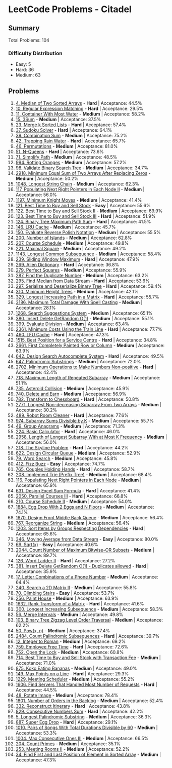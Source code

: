 # LeetCode Problems - Citadel

## Summary
Total Problems: 104

### Difficulty Distribution

- Easy: 5
- Hard: 36
- Medium: 63

## Problems

1. [4. Median of Two Sorted Arrays](https://leetcode.com/problems/median-of-two-sorted-arrays/) - **Hard** | Acceptance: 44.5%
2. [10. Regular Expression Matching](https://leetcode.com/problems/regular-expression-matching/) - **Hard** | Acceptance: 29.5%
3. [11. Container With Most Water](https://leetcode.com/problems/container-with-most-water/) - **Medium** | Acceptance: 58.2%
4. [15. 3Sum](https://leetcode.com/problems/3sum/) - **Medium** | Acceptance: 37.5%
5. [23. Merge k Sorted Lists](https://leetcode.com/problems/merge-k-sorted-lists/) - **Hard** | Acceptance: 57.4%
6. [37. Sudoku Solver](https://leetcode.com/problems/sudoku-solver/) - **Hard** | Acceptance: 64.1%
7. [39. Combination Sum](https://leetcode.com/problems/combination-sum/) - **Medium** | Acceptance: 75.2%
8. [42. Trapping Rain Water](https://leetcode.com/problems/trapping-rain-water/) - **Hard** | Acceptance: 65.7%
9. [46. Permutations](https://leetcode.com/problems/permutations/) - **Medium** | Acceptance: 81.0%
10. [51. N-Queens](https://leetcode.com/problems/n-queens/) - **Hard** | Acceptance: 73.6%
11. [71. Simplify Path](https://leetcode.com/problems/simplify-path/) - **Medium** | Acceptance: 48.5%
12. [994. Rotting Oranges](https://leetcode.com/problems/rotting-oranges/) - **Medium** | Acceptance: 57.2%
13. [98. Validate Binary Search Tree](https://leetcode.com/problems/validate-binary-search-tree/) - **Medium** | Acceptance: 34.7%
14. [2918. Minimum Equal Sum of Two Arrays After Replacing Zeros](https://leetcode.com/problems/minimum-equal-sum-of-two-arrays-after-replacing-zeros/) - **Medium** | Acceptance: 50.2%
15. [1048. Longest String Chain](https://leetcode.com/problems/longest-string-chain/) - **Medium** | Acceptance: 62.3%
16. [117. Populating Next Right Pointers in Each Node II](https://leetcode.com/problems/populating-next-right-pointers-in-each-node-ii/) - **Medium** | Acceptance: 56.0%
17. [1197. Minimum Knight Moves](https://leetcode.com/problems/minimum-knight-moves/) - **Medium** | Acceptance: 41.4%
18. [121. Best Time to Buy and Sell Stock](https://leetcode.com/problems/best-time-to-buy-and-sell-stock/) - **Easy** | Acceptance: 55.6%
19. [122. Best Time to Buy and Sell Stock II](https://leetcode.com/problems/best-time-to-buy-and-sell-stock-ii/) - **Medium** | Acceptance: 69.9%
20. [123. Best Time to Buy and Sell Stock III](https://leetcode.com/problems/best-time-to-buy-and-sell-stock-iii/) - **Hard** | Acceptance: 51.9%
21. [124. Binary Tree Maximum Path Sum](https://leetcode.com/problems/binary-tree-maximum-path-sum/) - **Hard** | Acceptance: 41.5%
22. [146. LRU Cache](https://leetcode.com/problems/lru-cache/) - **Medium** | Acceptance: 45.7%
23. [150. Evaluate Reverse Polish Notation](https://leetcode.com/problems/evaluate-reverse-polish-notation/) - **Medium** | Acceptance: 55.5%
24. [200. Number of Islands](https://leetcode.com/problems/number-of-islands/) - **Medium** | Acceptance: 62.8%
25. [207. Course Schedule](https://leetcode.com/problems/course-schedule/) - **Medium** | Acceptance: 49.8%
26. [221. Maximal Square](https://leetcode.com/problems/maximal-square/) - **Medium** | Acceptance: 49.2%
27. [1143. Longest Common Subsequence](https://leetcode.com/problems/longest-common-subsequence/) - **Medium** | Acceptance: 58.4%
28. [239. Sliding Window Maximum](https://leetcode.com/problems/sliding-window-maximum/) - **Hard** | Acceptance: 47.9%
29. [269. Alien Dictionary](https://leetcode.com/problems/alien-dictionary/) - **Hard** | Acceptance: 36.8%
30. [279. Perfect Squares](https://leetcode.com/problems/perfect-squares/) - **Medium** | Acceptance: 55.9%
31. [287. Find the Duplicate Number](https://leetcode.com/problems/find-the-duplicate-number/) - **Medium** | Acceptance: 63.2%
32. [295. Find Median from Data Stream](https://leetcode.com/problems/find-median-from-data-stream/) - **Hard** | Acceptance: 53.6%
33. [297. Serialize and Deserialize Binary Tree](https://leetcode.com/problems/serialize-and-deserialize-binary-tree/) - **Hard** | Acceptance: 59.4%
34. [310. Minimum Height Trees](https://leetcode.com/problems/minimum-height-trees/) - **Medium** | Acceptance: 42.1%
35. [329. Longest Increasing Path in a Matrix](https://leetcode.com/problems/longest-increasing-path-in-a-matrix/) - **Hard** | Acceptance: 55.7%
36. [3186. Maximum Total Damage With Spell Casting](https://leetcode.com/problems/maximum-total-damage-with-spell-casting/) - **Medium** | Acceptance: 28.1%
37. [1268. Search Suggestions System](https://leetcode.com/problems/search-suggestions-system/) - **Medium** | Acceptance: 65.1%
38. [380. Insert Delete GetRandom O(1)](https://leetcode.com/problems/insert-delete-getrandom-o1/) - **Medium** | Acceptance: 55.1%
39. [399. Evaluate Division](https://leetcode.com/problems/evaluate-division/) - **Medium** | Acceptance: 63.4%
40. [2361. Minimum Costs Using the Train Line](https://leetcode.com/problems/minimum-costs-using-the-train-line/) - **Hard** | Acceptance: 77.7%
41. [460. LFU Cache](https://leetcode.com/problems/lfu-cache/) - **Hard** | Acceptance: 47.3%
42. [1515. Best Position for a Service Centre](https://leetcode.com/problems/best-position-for-a-service-centre/) - **Hard** | Acceptance: 34.8%
43. [2661. First Completely Painted Row or Column](https://leetcode.com/problems/first-completely-painted-row-or-column/) - **Medium** | Acceptance: 63.9%
44. [642. Design Search Autocomplete System](https://leetcode.com/problems/design-search-autocomplete-system/) - **Hard** | Acceptance: 49.5%
45. [647. Palindromic Substrings](https://leetcode.com/problems/palindromic-substrings/) - **Medium** | Acceptance: 72.0%
46. [2702. Minimum Operations to Make Numbers Non-positive](https://leetcode.com/problems/minimum-operations-to-make-numbers-non-positive/) - **Hard** | Acceptance: 42.4%
47. [718. Maximum Length of Repeated Subarray](https://leetcode.com/problems/maximum-length-of-repeated-subarray/) - **Medium** | Acceptance: 51.1%
48. [735. Asteroid Collision](https://leetcode.com/problems/asteroid-collision/) - **Medium** | Acceptance: 45.9%
49. [740. Delete and Earn](https://leetcode.com/problems/delete-and-earn/) - **Medium** | Acceptance: 56.9%
50. [782. Transform to Chessboard](https://leetcode.com/problems/transform-to-chessboard/) - **Hard** | Acceptance: 50.8%
51. [2771. Longest Non-decreasing Subarray From Two Arrays](https://leetcode.com/problems/longest-non-decreasing-subarray-from-two-arrays/) - **Medium** | Acceptance: 30.2%
52. [489. Robot Room Cleaner](https://leetcode.com/problems/robot-room-cleaner/) - **Hard** | Acceptance: 77.6%
53. [974. Subarray Sums Divisible by K](https://leetcode.com/problems/subarray-sums-divisible-by-k/) - **Medium** | Acceptance: 55.7%
54. [49. Group Anagrams](https://leetcode.com/problems/group-anagrams/) - **Medium** | Acceptance: 71.3%
55. [224. Basic Calculator](https://leetcode.com/problems/basic-calculator/) - **Hard** | Acceptance: 46.0%
56. [2958. Length of Longest Subarray With at Most K Frequency](https://leetcode.com/problems/length-of-longest-subarray-with-at-most-k-frequency/) - **Medium** | Acceptance: 56.0%
57. [218. The Skyline Problem](https://leetcode.com/problems/the-skyline-problem/) - **Hard** | Acceptance: 44.2%
58. [622. Design Circular Queue](https://leetcode.com/problems/design-circular-queue/) - **Medium** | Acceptance: 52.9%
59. [79. Word Search](https://leetcode.com/problems/word-search/) - **Medium** | Acceptance: 45.8%
60. [412. Fizz Buzz](https://leetcode.com/problems/fizz-buzz/) - **Easy** | Acceptance: 74.7%
61. [765. Couples Holding Hands](https://leetcode.com/problems/couples-holding-hands/) - **Hard** | Acceptance: 58.7%
62. [208. Implement Trie (Prefix Tree)](https://leetcode.com/problems/implement-trie-prefix-tree/) - **Medium** | Acceptance: 68.4%
63. [116. Populating Next Right Pointers in Each Node](https://leetcode.com/problems/populating-next-right-pointers-in-each-node/) - **Medium** | Acceptance: 65.9%
64. [631. Design Excel Sum Formula](https://leetcode.com/problems/design-excel-sum-formula/) - **Hard** | Acceptance: 41.4%
65. [2050. Parallel Courses III](https://leetcode.com/problems/parallel-courses-iii/) - **Hard** | Acceptance: 66.8%
66. [210. Course Schedule II](https://leetcode.com/problems/course-schedule-ii/) - **Medium** | Acceptance: 54.0%
67. [1884. Egg Drop With 2 Eggs and N Floors](https://leetcode.com/problems/egg-drop-with-2-eggs-and-n-floors/) - **Medium** | Acceptance: 74.1%
68. [1670. Design Front Middle Back Queue](https://leetcode.com/problems/design-front-middle-back-queue/) - **Medium** | Acceptance: 56.4%
69. [767. Reorganize String](https://leetcode.com/problems/reorganize-string/) - **Medium** | Acceptance: 56.4%
70. [1203. Sort Items by Groups Respecting Dependencies](https://leetcode.com/problems/sort-items-by-groups-respecting-dependencies/) - **Hard** | Acceptance: 65.6%
71. [346. Moving Average from Data Stream](https://leetcode.com/problems/moving-average-from-data-stream/) - **Easy** | Acceptance: 80.0%
72. [69. Sqrt(x)](https://leetcode.com/problems/sqrtx/) - **Easy** | Acceptance: 40.6%
73. [2044. Count Number of Maximum Bitwise-OR Subsets](https://leetcode.com/problems/count-number-of-maximum-bitwise-or-subsets/) - **Medium** | Acceptance: 89.7%
74. [126. Word Ladder II](https://leetcode.com/problems/word-ladder-ii/) - **Hard** | Acceptance: 27.2%
75. [381. Insert Delete GetRandom O(1) - Duplicates allowed](https://leetcode.com/problems/insert-delete-getrandom-o1-duplicates-allowed/) - **Hard** | Acceptance: 35.9%
76. [17. Letter Combinations of a Phone Number](https://leetcode.com/problems/letter-combinations-of-a-phone-number/) - **Medium** | Acceptance: 64.4%
77. [240. Search a 2D Matrix II](https://leetcode.com/problems/search-a-2d-matrix-ii/) - **Medium** | Acceptance: 55.8%
78. [70. Climbing Stairs](https://leetcode.com/problems/climbing-stairs/) - **Easy** | Acceptance: 53.7%
79. [256. Paint House](https://leetcode.com/problems/paint-house/) - **Medium** | Acceptance: 63.9%
80. [1632. Rank Transform of a Matrix](https://leetcode.com/problems/rank-transform-of-a-matrix/) - **Hard** | Acceptance: 41.6%
81. [300. Longest Increasing Subsequence](https://leetcode.com/problems/longest-increasing-subsequence/) - **Medium** | Acceptance: 58.3%
82. [56. Merge Intervals](https://leetcode.com/problems/merge-intervals/) - **Medium** | Acceptance: 49.8%
83. [103. Binary Tree Zigzag Level Order Traversal](https://leetcode.com/problems/binary-tree-zigzag-level-order-traversal/) - **Medium** | Acceptance: 62.2%
84. [50. Pow(x, n)](https://leetcode.com/problems/powx-n/) - **Medium** | Acceptance: 37.4%
85. [2484. Count Palindromic Subsequences](https://leetcode.com/problems/count-palindromic-subsequences/) - **Hard** | Acceptance: 39.7%
86. [12. Integer to Roman](https://leetcode.com/problems/integer-to-roman/) - **Medium** | Acceptance: 69.2%
87. [759. Employee Free Time](https://leetcode.com/problems/employee-free-time/) - **Hard** | Acceptance: 72.6%
88. [752. Open the Lock](https://leetcode.com/problems/open-the-lock/) - **Medium** | Acceptance: 60.8%
89. [714. Best Time to Buy and Sell Stock with Transaction Fee](https://leetcode.com/problems/best-time-to-buy-and-sell-stock-with-transaction-fee/) - **Medium** | Acceptance: 71.0%
90. [875. Koko Eating Bananas](https://leetcode.com/problems/koko-eating-bananas/) - **Medium** | Acceptance: 49.0%
91. [149. Max Points on a Line](https://leetcode.com/problems/max-points-on-a-line/) - **Hard** | Acceptance: 29.3%
92. [1229. Meeting Scheduler](https://leetcode.com/problems/meeting-scheduler/) - **Medium** | Acceptance: 55.2%
93. [1606. Find Servers That Handled Most Number of Requests](https://leetcode.com/problems/find-servers-that-handled-most-number-of-requests/) - **Hard** | Acceptance: 44.5%
94. [48. Rotate Image](https://leetcode.com/problems/rotate-image/) - **Medium** | Acceptance: 78.4%
95. [1801. Number of Orders in the Backlog](https://leetcode.com/problems/number-of-orders-in-the-backlog/) - **Medium** | Acceptance: 52.4%
96. [332. Reconstruct Itinerary](https://leetcode.com/problems/reconstruct-itinerary/) - **Hard** | Acceptance: 43.8%
97. [829. Consecutive Numbers Sum](https://leetcode.com/problems/consecutive-numbers-sum/) - **Hard** | Acceptance: 42.2%
98. [5. Longest Palindromic Substring](https://leetcode.com/problems/longest-palindromic-substring/) - **Medium** | Acceptance: 36.3%
99. [887. Super Egg Drop](https://leetcode.com/problems/super-egg-drop/) - **Hard** | Acceptance: 29.1%
100. [1010. Pairs of Songs With Total Durations Divisible by 60](https://leetcode.com/problems/pairs-of-songs-with-total-durations-divisible-by-60/) - **Medium** | Acceptance: 53.3%
101. [1004. Max Consecutive Ones III](https://leetcode.com/problems/max-consecutive-ones-iii/) - **Medium** | Acceptance: 66.5%
102. [204. Count Primes](https://leetcode.com/problems/count-primes/) - **Medium** | Acceptance: 35.1%
103. [253. Meeting Rooms II](https://leetcode.com/problems/meeting-rooms-ii/) - **Medium** | Acceptance: 52.2%
104. [34. Find First and Last Position of Element in Sorted Array](https://leetcode.com/problems/find-first-and-last-position-of-element-in-sorted-array/) - **Medium** | Acceptance: 47.3%